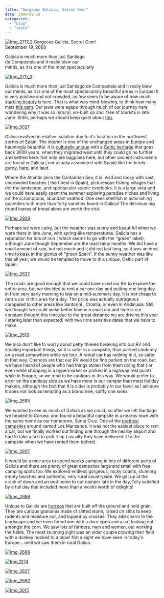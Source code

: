 ```yaml
---
title: "Gorgeous Galicia, Secret Gem!"
date: 2008-09-19
categories: 
  - "blog"
  - "spain"
---
```


 [![Img_2717_2](http://soultravelers3new.local/images/2008/09/19/img_2717_2.jpg "Img_2717_2")](https://pub-ac94b3f306b24c0dba4238943c97f2e1.r2.dev/photos/uncategorized/2008/09/19/img_2717_2.jpg) Gorgeous Galicia, Secret Gem!  
September 19, 2008

Galicia is much more than just Santiago  
de Compostela and it really blew our  
minds, as it is one of the most spectacularly

<!--more-->

[![Img_2717_3](http://soultravelers3new.local/images/2008/09/19/img_2717_3.jpg "Img_2717_3")](https://pub-ac94b3f306b24c0dba4238943c97f2e1.r2.dev/photos/uncategorized/2008/09/19/img_2717_3.jpg)

Galicia is much more than just Santiago de Compostela and it really blew our minds, as it is one of the most spectacularly beautiful areas in Europe! It is very pristine and not crowded, as few seem to be aware of how much [startling beauty](http://query.nytimes.com/gst/fullpage.html?res=9A03EFDB143EF934A15757C0A961958260) is here. That is what was mind-blowing, to think how many miss [this gem](http://en.wikipedia.org/wiki/Galicia_\(Spain\)). Our jaws were agape through much of our journey here wondering why it was so natural, un-built up and  free of tourists in late June. Shhh, perhaps we should keep quiet about [this](http://www.red2000.com/spain/region/r-galic.html).

[![Img_3027](http://soultravelers3new.local/images/2008/09/19/img_3027.jpg "Img_3027")](https://pub-ac94b3f306b24c0dba4238943c97f2e1.r2.dev/photos/uncategorized/2008/09/19/img_3027.jpg)

  

Galicia evolved in relative isolation due to it's location in the northwest corner of Spain. The interior is one of the unchanged areas in Europe and hauntingly beautiful. It is [culturally unique](http://www.bt.com.bn/en/travel/2007/10/21/n_spains_celtic_heritage) with a [Celtic heritage](http://worldandi.misto.cz/_MAIL_/article/clapr99.html) that goes back 3000 years, when they migrated west until they could go no further and settled here. Not only are bagpipes here, but other ancient instruments are found in Galicia ( not usually associated with Spain) like the hurdy-gurdy, harp, and laud.

Where the Atlantic joins the Cantabrian Sea, it is  wild and rocky with vast, uncrowded beaches ( the finest in Spain), picturesque fishing villages that dot the landscape, and spectacular scenic overlooks. It is a large area and we could have easily spent the summer exploring paradise niches and living on the scrumptious, abundant seafood. One sees shellfish in astonishing quantities with more than forty varieties found in Galicia! The delicious big round loaves of bread alone are worth the visit.

[![Img_2929](https://pub-ac94b3f306b24c0dba4238943c97f2e1.r2.dev/img_2929.jpg "Img_2929")](https://pub-ac94b3f306b24c0dba4238943c97f2e1.r2.dev/photos/uncategorized/2008/09/19/img_2929.jpg)

  

Perhaps we were lucky, but the weather was sunny and beautiful when we were there in late June, with spring-like temperatures. Galicia has a reputation for lots of rain ( which seems to go with the "green" label), although June though September are the least rainy months. We did have a small amount of rain, but not much and it did not last long, so it was an ideal time to bask in the glories of "green Spain". If the sunny weather was like this all year, we would be tempted to move to this unique, Celtic part of Spain.

[![Img_2627](http://soultravelers3new.local/images/2008/09/19/img_2627.jpg "Img_2627")](https://pub-ac94b3f306b24c0dba4238943c97f2e1.r2.dev/photos/uncategorized/2008/09/19/img_2627.jpg)

  

The roads are good enough that we could have used our RV to explore the entire area, but we decided to rent a car one day and putting one long day in from very early morning to late on a mid-summers day. It is not cheap to rent a car in this area for a day. The price was actually outrageous compared to other areas like Santorini , Croatia, or even in Andalusia. Still, we thought we could make better time in a small car and time is our constant thought this time,due to the great distance we are driving this year ( staring later than expected) with two time sensitive dates that we have to make.

[![Img_2610](https://pub-ac94b3f306b24c0dba4238943c97f2e1.r2.dev/img_2610.jpg "Img_2610")](https://pub-ac94b3f306b24c0dba4238943c97f2e1.r2.dev/photos/uncategorized/2008/09/19/img_2610.jpg)

  

We also don't like to worry about petty thieves breaking into our RV and stealing important things, so it is safer in a campsite, than parked randomly on a road somewhere while we tour. A rental car has nothing in it, so safer in that way. Chances are that our RV would be fine parked on the road, but we have heard of people who had things stolen from them doing that ( or even while shopping in a hypermarket or parked in a highway rest point) while in Europe, so we tend to be cautious in this way. We would prefer to error on the cautious side as we have more in our camper than most holiday makers, although the fact that it is older is probably in our favor as I am sure it does not look as tempting as a brand new, spiffy one looks.

[![Img_2685](http://soultravelers3new.local/images/2008/09/19/img_2685.jpg "Img_2685")](https://pub-ac94b3f306b24c0dba4238943c97f2e1.r2.dev/photos/uncategorized/2008/09/19/img_2685.jpg)

  

We wanted to see as much of Galicia as we could, so after we left Santiago we headed to Coruna  and found a beautiful campsite in a nearby town with the same name as our hometown, Santa Cruz. One of the [prettiest campsites](http://www.campinglosmanzanos.com/) around named Los Manzanos. It was not the easiest place to rent a car, but we finally worked out finding one through the nearby airport and had to take a taxi to pick it up ( usually they have delivered it to the campsite when we have rented them before).

[![Img_2807](http://soultravelers3new.local/images/2008/09/19/img_2807.jpg "Img_2807")](https://pub-ac94b3f306b24c0dba4238943c97f2e1.r2.dev/photos/uncategorized/2008/09/19/img_2807.jpg)

  

It would be a nice area to spend weeks camping in lots of different parts of Galicia and there are plenty of great campsites large and small with free camping spots too. We explored endless gorgeous, rocky coasts, stunning empty beaches and authentic, very rural countryside. We got up at the crack of dawn and arrived home to our camper late in the day, fully satisfied by a full day that included more than a weeks worth of delights!

[![Img_2998](http://soultravelers3new.local/images/2008/09/19/img_2998.jpg "Img_2998")](https://pub-ac94b3f306b24c0dba4238943c97f2e1.r2.dev/photos/uncategorized/2008/09/19/img_2998.jpg)

  

Unique to Galicia are [horreos](http://en.wikipedia.org/wiki/H%C3%B3rreo) that are built off the ground and hold grain. They are curious granaries made of slitted stone, raised on stilts to keep rodents and moisture out, and topped by crosses. They add charm to the landscape and we even found one with a door open and a cat looking out amongst the corn. We saw lots of farmers, men and women, out working the fields. The most stunning sight was an older couple plowing their field with a donkey hooked to a plow! Not a sight we have seen in today's Europe... until we saw them in rural Galica.

[![Img_2686](https://pub-ac94b3f306b24c0dba4238943c97f2e1.r2.dev/img_2686.jpg "Img_2686")](https://pub-ac94b3f306b24c0dba4238943c97f2e1.r2.dev/photos/uncategorized/2008/09/19/img_2686.jpg)

[![Img_1274](https://pub-ac94b3f306b24c0dba4238943c97f2e1.r2.dev/img_1274.jpg "Img_1274")](https://pub-ac94b3f306b24c0dba4238943c97f2e1.r2.dev/photos/uncategorized/2008/09/19/img_1274.jpg)

  

[![Img_2827](https://pub-ac94b3f306b24c0dba4238943c97f2e1.r2.dev/img_2827.jpg "Img_2827")](https://pub-ac94b3f306b24c0dba4238943c97f2e1.r2.dev/photos/uncategorized/2008/09/19/img_2827.jpg)

[![Img_2692](http://soultravelers3new.local/images/2008/09/19/img_2692.jpg "Img_2692")](https://pub-ac94b3f306b24c0dba4238943c97f2e1.r2.dev/photos/uncategorized/2008/09/19/img_2692.jpg)

[![Img_3015](http://soultravelers3new.local/images/2008/09/19/img_3015.jpg "Img_3015")](https://pub-ac94b3f306b24c0dba4238943c97f2e1.r2.dev/photos/uncategorized/2008/09/19/img_3015.jpg)
